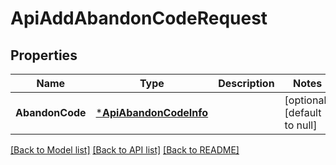 # ApiAddAbandonCodeRequest

## Properties
Name | Type | Description | Notes
------------ | ------------- | ------------- | -------------
**AbandonCode** | [***ApiAbandonCodeInfo**](api.AbandonCodeInfo.md) |  | [optional] [default to null]

[[Back to Model list]](../README.md#documentation-for-models) [[Back to API list]](../README.md#documentation-for-api-endpoints) [[Back to README]](../README.md)

